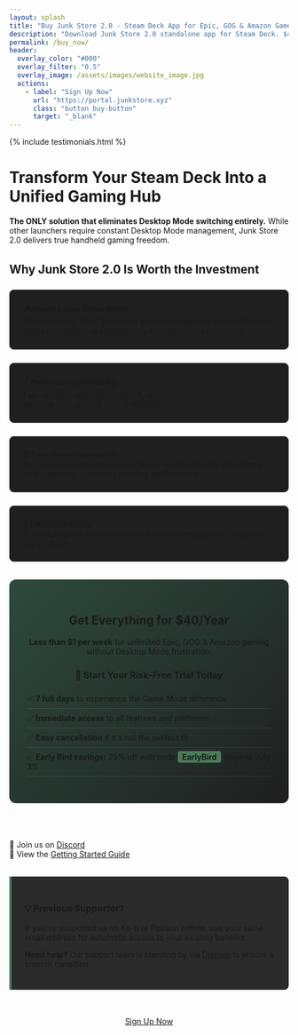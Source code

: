 ```yaml
---
layout: splash
title: "Buy Junk Store 2.0 - Steam Deck App for Epic, GOG & Amazon Games"
description: "Download Junk Store 2.0 standalone app for Steam Deck. $40/year with 7-day trial. No Decky required - install Epic, GOG & Amazon directly in Game Mode."
permalink: /buy_now/
header:
  overlay_color: "#000"
  overlay_filter: "0.5"
  overlay_image: /assets/images/website_image.jpg
  actions:
    - label: "Sign Up Now"
      url: "https://portal.junkstore.xyz"
      class: "button buy-button"
      target: "_blank"
---
```

<div class="spacer mt-4"></div>

{% include testimonials.html %}

<h1>Transform Your Steam Deck Into a Unified Gaming Hub</h1>

**The ONLY solution that eliminates Desktop Mode switching entirely.** While other launchers require constant Desktop Mode management, Junk Store 2.0 delivers true handheld gaming freedom.

<section class="value-proposition">
  <h2>Why Junk Store 2.0 Is Worth the Investment</h2>
  <div class="value-grid">
    <div class="value-point">
      <strong>🎮 Never Leave Game Mode</strong><br>
      Complete Epic, GOG & Amazon game management without Desktop Mode switching — a capability no free alternative can match
    </div>
    <div class="value-point">
      <strong>⚡ Professional Reliability</strong><br>
      Fast updates, dedicated support, and continuous improvements — because your gaming time is valuable
    </div>
    <div class="value-point">
      <strong>🎯 True Steam Integration</strong><br>
      Games launch directly through Steam with native-like experience — no background launchers draining performance
    </div>
    <div class="value-point">
      <strong>🧠 Effortless Setup</strong><br>
      One-click library automation saves hours of manual configuration per platform
    </div>
  </div>
</section>

<section class="pricing-value">
  <h2>Get Everything for $40/Year</h2>
  <p><strong>Less than $1 per week</strong> for unlimited Epic, GOG & Amazon gaming without Desktop Mode frustration.</p>
  
  <div class="trial-benefits">
    <h3>🚀 Start Your Risk-Free Trial Today</h3>
    <ul class="benefit-list">
      <li>✅ <strong>7 full days</strong> to experience the Game Mode difference</li>
      <li>✅ <strong>Immediate access</strong> to all features and platforms</li>
      <li>✅ <strong>Easy cancellation</strong> if it's not the perfect fit</li>
      <li>✅ <strong>Early Bird savings:</strong> 25% off with code <span class="discount-code">EarlyBird</span> (expires July 31)</li>
    </ul>
  </div>
</section>
<br>
<br>
💬 Join us on <a href="https://discord.gg/6mRUhR6Teh" target="_blank" rel="noopener">Discord</a><br>
📎 View the <a href="/get_started/" target="_blank" rel="noopener">Getting Started Guide</a>

<section class="support-info">
  <h3>💡 Previous Supporter?</h3>
  <p>If you've supported us on Ko-fi or Patreon before, use your same email address for automatic access to your existing benefits.</p>
  <p><strong>Need help?</strong> Our support team is standing by via <a href="https://discord.gg/6mRUhR6Teh" target="_blank" rel="noopener">Discord</a> to ensure a smooth transition.</p>
</section>

<div style="text-align: center; margin-top: 2rem;" class="mobile-cta-container">
  <a href="https://portal.junkstore.xyz" target="_blank" rel="noopener" class="button buy-button">Sign Up Now</a>
</div>

<style>
.value-proposition {
  margin: 2rem 0;
  max-width: 1200px;
}

.value-grid {
  display: grid;
  grid-template-columns: repeat(auto-fit, minmax(280px, 1fr));
  gap: 1.5rem;
  margin-top: 1.5rem;
}

.value-point {
  background: #1f1f1f;
  border: 1px solid #333;
  border-radius: 8px;
  padding: 1.5rem;
  text-align: left;
}

.pricing-value {
  background: linear-gradient(135deg, #2d4a3e 0%, #1f1f1f 100%);
  border-radius: 12px;
  padding: 2rem;
  margin: 2rem 0;
  text-align: center;
  max-width: 1200px;
}

.trial-benefits {
  margin-top: 1.5rem;
}

.benefit-list {
  list-style: none;
  padding: 0;
  text-align: left;
  max-width: 600px;
  margin: 1rem auto;
}

.benefit-list li {
  padding: 0.5rem 0;
  border-bottom: 1px solid rgba(255,255,255,0.1);
}

.discount-code {
  background: #4a7c59;
  padding: 2px 8px;
  border-radius: 4px;
  font-weight: bold;
}

.support-info {
  background: #2a2a2a;
  border-left: 4px solid #4a7c59;
  padding: 1.5rem;
  margin: 2rem 0;
  border-radius: 0 8px 8px 0;
}

.mobile-cta-container {
  padding: 1rem;
}

@media (max-width: 768px) {
  .value-grid {
    grid-template-columns: 1fr;
    gap: 1rem;
  }
  
  .value-point {
    padding: 1.2rem;
  }
  
  .pricing-value {
    padding: 1.5rem;
    margin: 1.5rem 0;
  }
  
  .mobile-cta-container {
    padding: 1.5rem 1rem;
  }
  
  .mobile-cta-container .button {
    width: 100%;
    max-width: 300px;
    font-size: 1.3rem;
    padding: 1.2rem;
    min-height: 54px;
    margin: 0 auto;
    display: block;
  }
}
</style>

